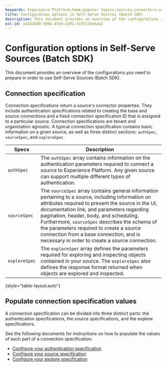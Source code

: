 ```yaml
---
keywords: Experience Platform;home;popular topics;sources;connectors;source connectors;sources sdk;sdk;SDK
title: Configuration options in Self-Serve Sources (Batch SDK)
description: This document provides an overview of the configurations you need to prepare in order to use Self-Serve Sources (Batch SDK).
exl-id: a41b3b80-599a-47ed-a391-419721be5aa2
---
```

# Configuration options in Self-Serve Sources (Batch SDK)

This document provides an overview of the configurations you need to prepare in order to use Self-Serve Sources (Batch SDK).

## Connection specification

Connection specifications return a source's connector properties. They include authentication specifications related to creating the base and source connections and a fixed connection specification ID that is assigned to a particular source. Connection specifications are tenant and organization agnostic. A typical connection specification contains basic information on a given source, as well as three distinct sections: `authSpec`, `sourceSpec`, and `exploreSpec`.

| Specs | Description |
| --- | --- |
| `authSpec` | The `authSpec` array contains information on the authentication parameters required to connect a source to Experience Platform. Any given source can support multiple different types of authentication. |
| `sourceSpec` | The `sourceSpec` array contains general information pertaining to a source, including information on attributes required to present the source in the UI, documentation link, and parameters regarding pagination, header, body, and scheduling. Furthermore, `sourceSpec` describes the schema of the parameters required to create a source connection from a base connection, and is necessary in order to create a source connection. |
| `exploreSpec` | The `exploreSpec` array defines the parameters required for exploring and inspecting objects contained in your source. The `exploreSpec` also defines the response format returned when objects are explored and inspected. |

{style="table-layout:auto"}

## Populate connection specification values

A connection specification can be divided into three distinct parts: the authentication specifications, the source specifications, and the explore specifications. 

See the following documents for instructions on how to populate the values of each part of a connection specification:

* [Configure your authentication specification](./authspec.md)
* [Configure your source specification](./sourcespec.md)
* [Configure your explore specification](./explorespec.md)
